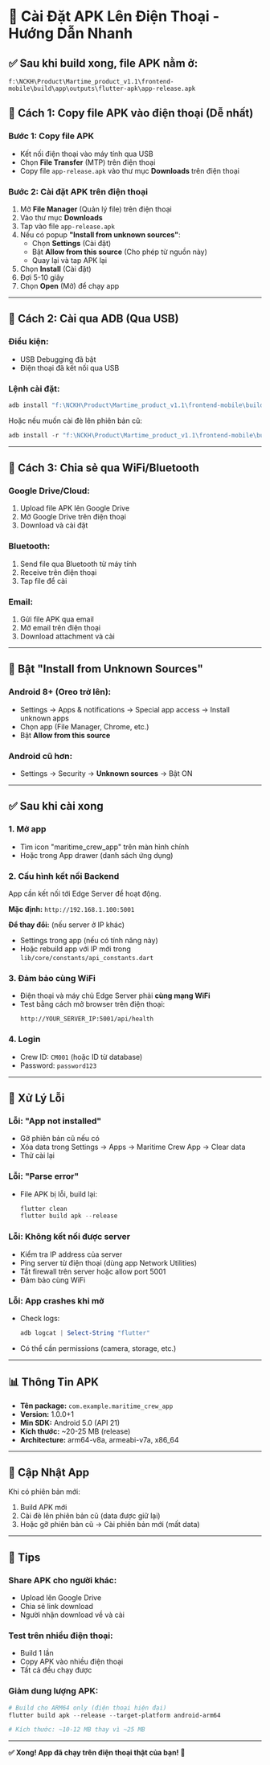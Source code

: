 # 📱 Cài Đặt APK Lên Điện Thoại - Hướng Dẫn Nhanh

## ✅ Sau khi build xong, file APK nằm ở:
```
f:\NCKH\Product\Martime_product_v1.1\frontend-mobile\build\app\outputs\flutter-apk\app-release.apk
```

## 📲 Cách 1: Copy file APK vào điện thoại (Dễ nhất)

### Bước 1: Copy file APK
- Kết nối điện thoại vào máy tính qua USB
- Chọn **File Transfer** (MTP) trên điện thoại
- Copy file `app-release.apk` vào thư mục **Downloads** trên điện thoại

### Bước 2: Cài đặt APK trên điện thoại
1. Mở **File Manager** (Quản lý file) trên điện thoại
2. Vào thư mục **Downloads**
3. Tap vào file `app-release.apk`
4. Nếu có popup **"Install from unknown sources"**:
   - Chọn **Settings** (Cài đặt)
   - Bật **Allow from this source** (Cho phép từ nguồn này)
   - Quay lại và tap APK lại
5. Chọn **Install** (Cài đặt)
6. Đợi 5-10 giây
7. Chọn **Open** (Mở) để chạy app

---

## 📲 Cách 2: Cài qua ADB (Qua USB)

### Điều kiện:
- USB Debugging đã bật
- Điện thoại đã kết nối qua USB

### Lệnh cài đặt:
```powershell
adb install "f:\NCKH\Product\Martime_product_v1.1\frontend-mobile\build\app\outputs\flutter-apk\app-release.apk"
```

Hoặc nếu muốn cài đè lên phiên bản cũ:
```powershell
adb install -r "f:\NCKH\Product\Martime_product_v1.1\frontend-mobile\build\app\outputs\flutter-apk\app-release.apk"
```

---

## 📲 Cách 3: Chia sẻ qua WiFi/Bluetooth

### Google Drive/Cloud:
1. Upload file APK lên Google Drive
2. Mở Google Drive trên điện thoại
3. Download và cài đặt

### Bluetooth:
1. Send file qua Bluetooth từ máy tính
2. Receive trên điện thoại
3. Tap file để cài

### Email:
1. Gửi file APK qua email
2. Mở email trên điện thoại
3. Download attachment và cài

---

## 🔧 Bật "Install from Unknown Sources"

### Android 8+ (Oreo trở lên):
- Settings → Apps & notifications → Special app access → Install unknown apps
- Chọn app (File Manager, Chrome, etc.)
- Bật **Allow from this source**

### Android cũ hơn:
- Settings → Security → **Unknown sources** → Bật ON

---

## ✅ Sau khi cài xong

### 1. Mở app
- Tìm icon "maritime_crew_app" trên màn hình chính
- Hoặc trong App drawer (danh sách ứng dụng)

### 2. Cấu hình kết nối Backend
App cần kết nối tới Edge Server để hoạt động.

**Mặc định:** `http://192.168.1.100:5001`

**Để thay đổi:** (nếu server ở IP khác)
- Settings trong app (nếu có tính năng này)
- Hoặc rebuild app với IP mới trong `lib/core/constants/api_constants.dart`

### 3. Đảm bảo cùng WiFi
- Điện thoại và máy chủ Edge Server phải **cùng mạng WiFi**
- Test bằng cách mở browser trên điện thoại:
  ```
  http://YOUR_SERVER_IP:5001/api/health
  ```

### 4. Login
- Crew ID: `CM001` (hoặc ID từ database)
- Password: `password123`

---

## 🐛 Xử Lý Lỗi

### Lỗi: "App not installed"
- Gỡ phiên bản cũ nếu có
- Xóa data trong Settings → Apps → Maritime Crew App → Clear data
- Thử cài lại

### Lỗi: "Parse error"
- File APK bị lỗi, build lại:
  ```powershell
  flutter clean
  flutter build apk --release
  ```

### Lỗi: Không kết nối được server
- Kiểm tra IP address của server
- Ping server từ điện thoại (dùng app Network Utilities)
- Tắt firewall trên server hoặc allow port 5001
- Đảm bảo cùng WiFi

### Lỗi: App crashes khi mở
- Check logs:
  ```powershell
  adb logcat | Select-String "flutter"
  ```
- Có thể cần permissions (camera, storage, etc.)

---

## 📊 Thông Tin APK

- **Tên package:** `com.example.maritime_crew_app`
- **Version:** 1.0.0+1
- **Min SDK:** Android 5.0 (API 21)
- **Kích thước:** ~20-25 MB (release)
- **Architecture:** arm64-v8a, armeabi-v7a, x86_64

---

## 🔄 Cập Nhật App

Khi có phiên bản mới:
1. Build APK mới
2. Cài đè lên phiên bản cũ (data được giữ lại)
3. Hoặc gỡ phiên bản cũ → Cài phiên bản mới (mất data)

---

## 📝 Tips

### Share APK cho người khác:
- Upload lên Google Drive
- Chia sẻ link download
- Người nhận download về và cài

### Test trên nhiều điện thoại:
- Build 1 lần
- Copy APK vào nhiều điện thoại
- Tất cả đều chạy được

### Giảm dung lượng APK:
```powershell
# Build cho ARM64 only (điện thoại hiện đại)
flutter build apk --release --target-platform android-arm64

# Kích thước: ~10-12 MB thay vì ~25 MB
```

---

**✅ Xong! App đã chạy trên điện thoại thật của bạn! 🎉**
